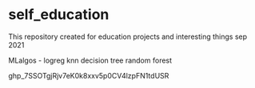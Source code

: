 # self_education
This repository created for education projects and interesting things  sep 2021

MLalgos - 
        logreg
        knn
        decision tree
        random forest 
        
        
        
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